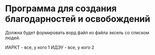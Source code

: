 # Программа для создания благодарностей и освобождений
Должна будет формировать ворд файл из файла эксель со списком людей.

ИАРКТ - все, у кого 1
ИДЭУ - все, у кого 2
